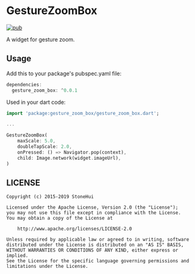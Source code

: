 # GestureZoomBox

[![pub](https://img.shields.io/pub/v/gesture_zoom_box.svg)](https://pub.dev/packages/gesture_zoom_box)

A widget for gesture zoom.

## Usage

Add this to your package's pubspec.yaml file:
```dart
dependencies:
  gesture_zoom_box: ^0.0.1
```

Used in your dart code:
```dart
import 'package:gesture_zoom_box/gesture_zoom_box.dart';

...

GestureZoomBox(
    maxScale: 5.0,
    doubleTapScale: 2.0,
    onPressed: () => Navigator.pop(context),
    child: Image.network(widget.imageUrl),
)
```

## LICENSE

```
Copyright (c) 2015-2019 StoneHui

Licensed under the Apache License, Version 2.0 (the "License");
you may not use this file except in compliance with the License.
You may obtain a copy of the License at

    http://www.apache.org/licenses/LICENSE-2.0

Unless required by applicable law or agreed to in writing, software
distributed under the License is distributed on an "AS IS" BASIS,
WITHOUT WARRANTIES OR CONDITIONS OF ANY KIND, either express or implied.
See the License for the specific language governing permissions and
limitations under the License.
```
